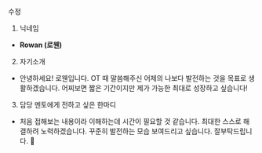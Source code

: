 수정
1. 닉네임
 - **Rowan (로웬)**

2. 자기소개 
 - 안녕하세요! 로웬입니다. OT 때 말씀해주신 어제의 나보다 발전하는 것을 목표로 생활하겠습니다.
   어찌보면 짧은 기간이지만 제가 가능한 최대로 성장하고 싶습니다!

3. 담당 멘토에게 전하고 싶은 한마디
 - 처음 접해보는 내용이라 이해하는데 시간이 필요할 것 같습니다. 최대한 스스로 해결하려 노력하겠습니다.
 꾸준히 발전하는 모습 보여드리고 싶습니다. 잘부탁드립니다. 🙏
